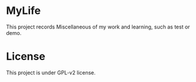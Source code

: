 # MyLife
This project records Miscellaneous of my work and learning, such as test or demo.

# License
This project is under GPL-v2 license.
